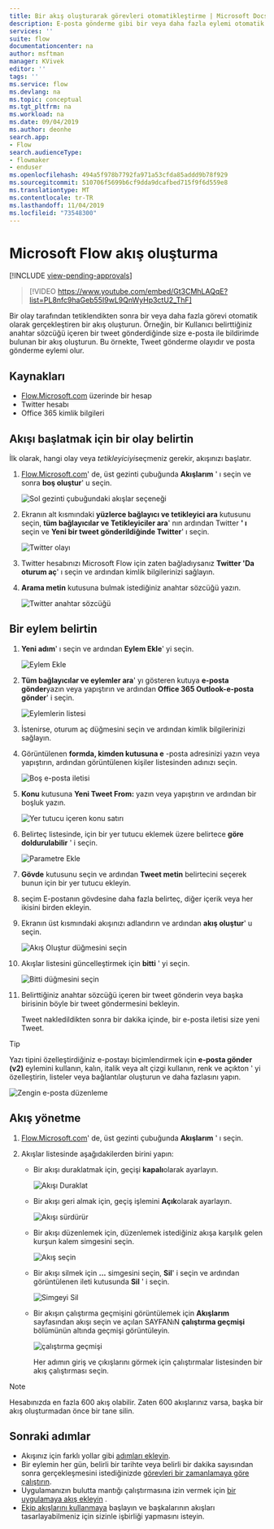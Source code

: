```yaml
---
title: Bir akış oluşturarak görevleri otomatikleştirme | Microsoft Docs
description: E-posta gönderme gibi bir veya daha fazla eylemi otomatik olarak gerçekleştiren bir akış oluşturun; örneğin, bir SharePoint listesine satır ekleme gibi olaylar oluşur.
services: ''
suite: flow
documentationcenter: na
author: msftman
manager: KVivek
editor: ''
tags: ''
ms.service: flow
ms.devlang: na
ms.topic: conceptual
ms.tgt_pltfrm: na
ms.workload: na
ms.date: 09/04/2019
ms.author: deonhe
search.app:
- Flow
search.audienceType:
- flowmaker
- enduser
ms.openlocfilehash: 494a5f978b7792fa971a53cfda85addd9b78f929
ms.sourcegitcommit: 510706f5699b6cf9dda9dcafbed715f9f6d559e8
ms.translationtype: MT
ms.contentlocale: tr-TR
ms.lasthandoff: 11/04/2019
ms.locfileid: "73548300"
---
```

# <a name="create-a-flow-in-microsoft-flow"></a>Microsoft Flow akış oluşturma
[!INCLUDE [view-pending-approvals](includes/cc-rebrand.md)]

> [!VIDEO https://www.youtube.com/embed/Gt3CMhLAQqE?list=PL8nfc9haGeb55I9wL9QnWyHp3ctU2_ThF]

Bir olay tarafından tetiklendikten sonra bir veya daha fazla görevi otomatik olarak gerçekleştiren bir akış oluşturun. Örneğin, bir Kullanıcı belirttiğiniz anahtar sözcüğü içeren bir tweet gönderdiğinde size e-posta ile bildirimde bulunan bir akış oluşturun. Bu örnekte, Tweet gönderme olayıdır ve posta gönderme eylemi olur.

## <a name="prerequisites"></a>Kaynakları

* [Flow.Microsoft.com](https://flow.microsoft.com) üzerinde bir hesap
* Twitter hesabı
* Office 365 kimlik bilgileri

## <a name="specify-an-event-to-start-the-flow"></a>Akışı başlatmak için bir olay belirtin

İlk olarak, hangi olay veya *tetikleyiciyi*seçmeniz gerekir, akışınızı başlatır.

1. [Flow.Microsoft.com](https://flow.microsoft.com)' de, üst gezinti çubuğunda **Akışlarım** ' ı seçin ve sonra **boş oluştur**' u seçin.

    ![Sol gezinti çubuğundaki akışlar seçeneği](./media/get-started-logic-flow/create-logic-flow.png)
1. Ekranın alt kısmındaki **yüzlerce bağlayıcı ve tetikleyici ara** kutusunu seçin, **tüm bağlayıcılar ve Tetikleyiciler ara**' nın ardından Twitter **' ı** seçin ve **Yeni bir tweet gönderildiğinde Twitter**' ı seçin.

    ![Twitter olayı](./media/get-started-logic-flow/twitter-search.png)

1. Twitter hesabınızı Microsoft Flow için zaten bağladıysanız **Twitter 'Da oturum aç**' ı seçin ve ardından kimlik bilgilerinizi sağlayın.

1. **Arama metin** kutusuna bulmak istediğiniz anahtar sözcüğü yazın.

    ![Twitter anahtar sözcüğü](./media/get-started-logic-flow/twitter-keyword.png)

## <a name="specify-an-action"></a>Bir eylem belirtin

1. **Yeni adım**' ı seçin ve ardından **Eylem Ekle**' yi seçin.

    ![Eylem Ekle](./media/get-started-logic-flow/add-action-icon.png)

1. **Tüm bağlayıcılar ve eylemler ara**' yı gösteren kutuya **e-posta gönder**yazın veya yapıştırın ve ardından **Office 365 Outlook-e-posta gönder**' i seçin.

    ![Eylemlerin listesi](./media/get-started-logic-flow/send-email.png)

1. İstenirse, oturum aç düğmesini seçin ve ardından kimlik bilgilerinizi sağlayın.

1. Görüntülenen **formda, kimden kutusuna e** -posta adresinizi yazın veya yapıştırın, ardından görüntülenen kişiler listesinden adınızı seçin.

    ![Boş e-posta iletisi](./media/get-started-logic-flow/blank-email.png)
1. **Konu** kutusuna **Yeni Tweet From:** yazın veya yapıştırın ve ardından bir boşluk yazın.

    ![Yer tutucu içeren konu satırı](./media/get-started-logic-flow/message-token.png)
1. Belirteç listesinde, için bir yer tutucu eklemek üzere belirtece **göre doldurulabilir** ' i seçin.

    ![Parametre Ekle](./media/get-started-logic-flow/add-parameter.png)
1. **Gövde** kutusunu seçin ve ardından **Tweet metin** belirtecini seçerek bunun için bir yer tutucu ekleyin.
1. seçim E-postanın gövdesine daha fazla belirteç, diğer içerik veya her ikisini birden ekleyin.
1. Ekranın üst kısmındaki akışınızı adlandırın ve ardından **akış oluştur**' u seçin.

    ![Akış Oluştur düğmesini seçin](./media/get-started-logic-flow/create-button.png)
1. Akışlar listesini güncelleştirmek için **bitti** ' yi seçin.

     ![Bitti düğmesini seçin](./media/get-started-logic-flow/done-button.png)
1. Belirttiğiniz anahtar sözcüğü içeren bir tweet gönderin veya başka birisinin böyle bir tweet göndermesini bekleyin.

     Tweet nakledildikten sonra bir dakika içinde, bir e-posta iletisi size yeni Tweet.

> [!TIP]
> Yazı tipini özelleştirdiğiniz e-postayı biçimlendirmek için **e-posta gönder (v2)** eylemini kullanın, kalın, italik veya alt çizgi kullanın, renk ve açıkton ' yi özelleştirin, listeler veya bağlantılar oluşturun ve daha fazlasını yapın.

![Zengin e-posta düzenleme](media/get-started-logic-flow/email-rich-text.png)

## <a name="manage-a-flow"></a>Akış yönetme

1. [Flow.Microsoft.com](https://flow.microsoft.com)' de, üst gezinti çubuğunda **Akışlarım** ' ı seçin.
1. Akışlar listesinde aşağıdakilerden birini yapın:

   * Bir akışı duraklatmak için, geçişi **kapalı**olarak ayarlayın.

       ![Akışı Duraklat](./media/get-started-logic-flow/pause-flow.png)
   * Bir akışı geri almak için, geçiş işlemini **Açık**olarak ayarlayın.

       ![Akışı sürdürür](./media/get-started-logic-flow/resume-flow.png)
   * Bir akışı düzenlemek için, düzenlemek istediğiniz akışa karşılık gelen kurşun kalem simgesini seçin.

       ![Akış seçin](./media/get-started-logic-flow/select-flow.png)
   * Bir akışı silmek için **...** simgesini seçin, **Sil**' i seçin ve ardından görüntülenen ileti kutusunda **Sil** ' i seçin.

       ![Simgeyi Sil](./media/get-started-logic-flow/delete-icon.png)
   * Bir akışın çalıştırma geçmişini görüntülemek için **Akışlarım** sayfasından akışı seçin ve açılan SAYFANıN **çalıştırma geçmişi** bölümünün altında geçmişi görüntüleyin.

       ![çalıştırma geçmişi](./media/get-started-logic-flow/run-history.png)

     Her adımın giriş ve çıkışlarını görmek için çalıştırmalar listesinden bir akış çalıştırması seçin.

> [!NOTE]
> Hesabınızda en fazla 600 akış olabilir. Zaten 600 akışlarınız varsa, başka bir akış oluşturmadan önce bir tane silin.
>
>

## <a name="next-steps"></a>Sonraki adımlar

* Akışınız için farklı yollar gibi [adımları ekleyin](multi-step-logic-flow.md).
* Bir eylemin her gün, belirli bir tarihte veya belirli bir dakika sayısından sonra gerçekleşmesini istediğinizde [görevleri bir zamanlamaya göre çalıştırın](run-scheduled-tasks.md).
* Uygulamanızın bulutta mantığı çalıştırmasına izin vermek için [bir uygulamaya akış ekleyin](https://powerapps.microsoft.com/tutorials/using-logic-flows/) .
* [Ekip akışlarını kullanmaya](create-team-flows.md) başlayın ve başkalarının akışları tasarlayabilmeniz için sizinle işbirliği yapmasını isteyin.
